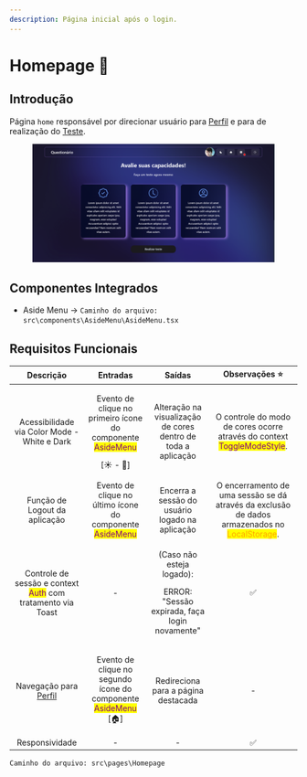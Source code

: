 ```yaml
---
description: Página inicial após o login.
---
```


# Homepage 🏡

## Introdução

Página `home` responsável por direcionar usuário para [Perfil](perfil.md) e para de realização do [Teste](teste-interview/).

<figure><img src="../.gitbook/assets/image (10) (1).png" alt=""><figcaption></figcaption></figure>

## Componentes Integrados

* Aside Menu -> `Caminho do arquivo: src\components\AsideMenu\AsideMenu.tsx`

## Requisitos Funcionais



|                                           Descrição                                           |                                                                    Entradas                                                                    |                                         Saídas                                         |                                                          Observações ⭐                                                          |
| :-------------------------------------------------------------------------------------------: | :--------------------------------------------------------------------------------------------------------------------------------------------: | :------------------------------------------------------------------------------------: | :-----------------------------------------------------------------------------------------------------------------------------: |
|                          Acessibilidade via Color Mode - White e Dark                         |               <p>Evento de clique no primeiro ícone do componente <mark style="color:purple;">AsideMenu</mark></p><p>[☀ - 🌙]</p>              |              Alteração na visualização de cores dentro de toda a aplicação             |            O controle do modo de cores ocorre através do context <mark style="color:purple;">ToggleModeStyle</mark>.            |
|                                 Função de Logout da aplicação                                 |                           Evento de clique no último ícone do componente <mark style="color:purple;">AsideMenu</mark>                          |                     Encerra a sessão do usuário logado na aplicação                    | O encerramento de uma sessão se dá através da exclusão de dados armazenados no <mark style="color:orange;">LocalStorage</mark>. |
| Controle de sessão e context <mark style="color:purple;">Auth</mark> com tratamento via Toast |                                                                        -                                                                       | <p>(Caso não esteja logado): </p><p>ERROR: "Sessão expirada, faça login novamente"</p> |                                                                ✅                                                                |
|                               Navegação para [Perfil](perfil.md)                              | <p>Evento de clique no segundo ícone do componente <mark style="color:purple;">AsideMenu</mark><br><mark style="color:purple;"></mark>[🏠]</p> |                           Redireciona para a página destacada                          |                                                                -                                                                |
|                                        Responsividade                                         |                                                                        -                                                                       |                                            -                                           |                                                                ✅                                                                |

```
Caminho do arquivo: src\pages\Homepage
```
